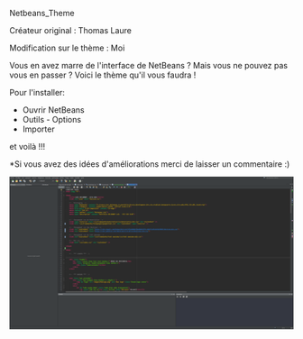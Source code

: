 Netbeans_Theme

Créateur original : Thomas Laure 

Modification sur le thème : Moi 

Vous en avez marre de l'interface de NetBeans ? Mais vous ne pouvez pas vous en passer ? Voici le thème qu'il vous faudra !

Pour l'installer:

- Ouvrir NetBeans
- Outils - Options
- Importer 

et voilà !!!

*Si vous avez des idées d'améliorations merci de laisser un commentaire :) 

![Screenshot](screenshot.png)
